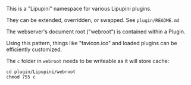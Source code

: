 This is a "Lipupini" namespace for various Lipupini plugins.

They can be extended, overridden, or swapped. See `plugin/README.md`

The webserver's document root ("webroot") is contained within a Plugin.

Using this pattern, things like "favicon.ico" and loaded plugins can be efficiently customized.

The `c` folder in `webroot` needs to be writeable as it will store cache:

```shell
cd plugin/Lipupini/webroot
chmod 755 c
```

